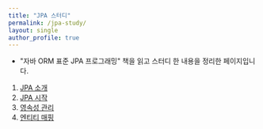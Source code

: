 ```yaml
---
title: "JPA 스터디"
permalink: /jpa-study/
layout: single
author_profile: true
---
```


- "자바 ORM 표준 JPA 프로그래밍" 책을 읽고 스터디 한 내용을 정리한 페이지입니다.

1. [JPA 소개](/jpa/spring-jpa-01/)
2. [JPA 시작](/jpa/spring-jpa-02/)
3. [영속성 관리](/jpa/spring-jpa-03/)
4. [엔티티 매핑](/jpa/spring-jpa-04/)